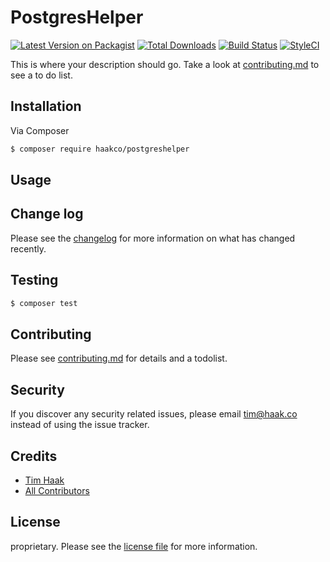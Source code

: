 # PostgresHelper

[![Latest Version on Packagist][ico-version]][link-packagist]
[![Total Downloads][ico-downloads]][link-downloads]
[![Build Status][ico-travis]][link-travis]
[![StyleCI][ico-styleci]][link-styleci]

This is where your description should go. Take a look at [contributing.md](contributing.md) to see a to do list.

## Installation

Via Composer

``` bash
$ composer require haakco/postgreshelper
```

## Usage

## Change log

Please see the [changelog](changelog.md) for more information on what has changed recently.

## Testing

``` bash
$ composer test
```

## Contributing

Please see [contributing.md](contributing.md) for details and a todolist.

## Security

If you discover any security related issues, please email tim@haak.co instead of using the issue tracker.

## Credits

- [Tim Haak][link-author]
- [All Contributors][link-contributors]

## License

proprietary. Please see the [license file](license.md) for more information.

[ico-version]: https://img.shields.io/packagist/v/haakco/postgreshelper.svg?style=flat-square
[ico-downloads]: https://img.shields.io/packagist/dt/haakco/postgreshelper.svg?style=flat-square
[ico-travis]: https://img.shields.io/travis/haakco/postgreshelper/master.svg?style=flat-square
[ico-styleci]: https://styleci.io/repos/12345678/shield

[link-packagist]: https://packagist.org/packages/haakco/postgreshelper
[link-downloads]: https://packagist.org/packages/haakco/postgreshelper
[link-travis]: https://travis-ci.org/haakco/postgreshelper
[link-styleci]: https://styleci.io/repos/12345678
[link-author]: https://github.com/haakco
[link-contributors]: ../../contributors
